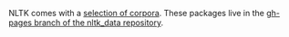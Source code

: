 NLTK comes with a [selection of corpora](http://www.nltk.org/nltk_data/). These packages live in the [gh-pages branch of the nltk_data repository](https://github.com/nltk/nltk_data/tree/gh-pages).
